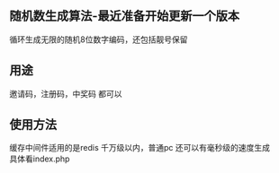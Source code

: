 随机数生成算法-最近准备开始更新一个版本
--- 
循环生成无限的随机8位数字编码，还包括靓号保留

用途
--- 
邀请码，注册码，中奖码 都可以

使用方法
---  
缓存中间件适用的是redis 千万级以内，普通pc 还可以有毫秒级的速度生成  
具体看index.php
